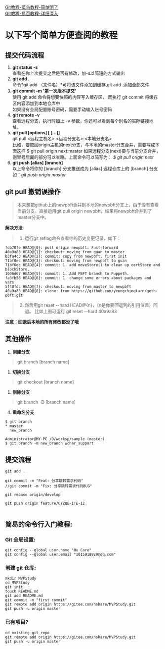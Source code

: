 [Git教程-菜鸟教程-简单明了](http://www.runoob.com/git/git-tutorial.html)  
[Git教程-易百教程-详细深入](https://www.yiibai.com/git/git_pull.html)

# 以下写个简单方便查阅的教程

## 提交代码流程
1. **git status -s**   
	查看在你上次提交之后是否有修改，加-s以简短的方式输出
2.  **git add .**   
	命令*git add （文件名）*可将该文件添加到缓存,git add .添加全部文件
3. **git commit -m '第一次版本提交'**   
	使用 git add 命令将想要快照的内容写入缓存区， 而执行 git commit 将缓存区内容添加到本地仓库中  
	如果没有全局配置账号密码，需要手动输入账号密码
4. **git remote -v**   
	查看远程分支，执行时加上 -v 参数，你还可以看到每个别名的实际链接地址。
5. **git pull [options] [<repository> [<refspec>…]]**  
	git pull <远程主机名> <远程分支名>:<本地分支名>  
	比如，要取回origin主机的next分支，与本地的master分支合并，需要写成下面这样 
	$ git pull origin next:master
	如果远程分支(next)要与当前分支合并，则冒号后面的部分可以省略。上面命令可以简写为：
	*$ git pull origin next*
6. **git push [alias] [branch]**   
	以上命令将你的 [branch] 分支推送成为 [alias] 远程仓库上的 [branch] 分支   
	如：*git push origin master*  

## git pull 撤销误操作  

> 本来想把github上的newpbft合并到本地的newpbft分支上，由于没有查看当前分支，直接运用git pull origin newpbft，结果将newpbft合并到了master分支中。

**解决方法**

> 1. 运行git reflog命令查看你的历史变更记录，如下：

```
fdb70fe HEAD@{0}: pull origin newpbft: Fast-forward
40a9a83 HEAD@{1}: checkout: moving from guan to master
b3fa4c3 HEAD@{2}: commit: copy from newpbft, first init
71bf0ec HEAD@{3}: checkout: moving from newpbft to guan
71bf0ec HEAD@{4}: commit: 1. add moveStore() to clean up certStore and blockStore.
1006d67 HEAD@{5}: commit: 1. Add PBFT branch to Puppeth.
fa3fb56 HEAD@{6}: commit: 1. change some errors about packages and vars
5f40fdc HEAD@{7}: checkout: moving from master to newpbft
40a9a83 HEAD@{8}: clone: from https://github.com/yeongchingtarn/geth-pbft.git
```

> 2. 然后用git reset --hard HEAD@{n}，（n是你要回退到的引用位置）回退。
比如上图可运行 git reset --hard 40a9a83

**注意：回退后本地的所有修改都没了哦**

## 其他操作
1. **创建分支**		
> git branch [branch name]  

1. **切换分支**		
> git checkout [branch name]  

1. **删除分支**		
> git branch -D [branch name]


4. **重命名分支**  

```
$ git branch
* master
  new_branch

Administrator@MY-PC /D/worksp/sample (master)
$ git branch -m new_branch wchar_support

``` 

## 提交流程
```
git add .

git commit -m "Feat: 分享跳转需求代码"
//git commit -m "Fix: 分享跳转需求代码BUG"

git rebase origin/develop

git push origin feature/GYZQE-ITE-12


``` 


## 简易的命令行入门教程:

### Git 全局设置:

```
git config --global user.name "Hu_Care"
git config --global user.email "1015918929@qq.com"
```

### 创建 git 仓库:

```
mkdir MVPStudy
cd MVPStudy
git init
touch README.md
git add README.md
git commit -m "first commit"
git remote add origin https://gitee.com/hshare/MVPStudy.git
git push -u origin master
```

### 已有项目?

```
cd existing_git_repo
git remote add origin https://gitee.com/hshare/MVPStudy.git
git push -u origin master
```
